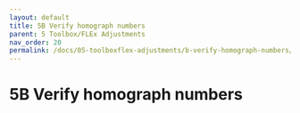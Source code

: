 ```yaml
---
layout: default
title: 5B Verify homograph numbers
parent: 5 Toolbox/FLEx Adjustments
nav_order: 20
permalink: /docs/05-toolboxflex-adjustments/b-verify-homograph-numbers/
---
```

# 5B Verify homograph numbers
